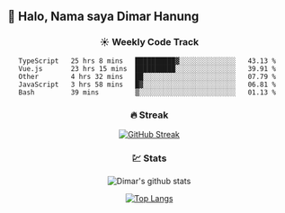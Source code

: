 ## 👋 Halo, Nama saya **Dimar Hanung**

<center>

### :sunny: Weekly Code Track
<!--START_SECTION:waka-->
```text
TypeScript   25 hrs 8 mins   ██████████▓░░░░░░░░░░░░░░   43.13 % 
Vue.js       23 hrs 15 mins  ██████████░░░░░░░░░░░░░░░   39.91 % 
Other        4 hrs 32 mins   ██░░░░░░░░░░░░░░░░░░░░░░░   07.79 % 
JavaScript   3 hrs 58 mins   █▓░░░░░░░░░░░░░░░░░░░░░░░   06.81 % 
Bash         39 mins         ▒░░░░░░░░░░░░░░░░░░░░░░░░   01.13 % 
```
<!--END_SECTION:waka-->

### :fire: Streak

[![GitHub Streak](http://github-readme-streak-stats.herokuapp.com?user=dimar-hanung)](https://git.io/streak-stats)

### :chart: Stats

![Dimar's github stats](https://github-readme-stats.vercel.app/api?username=dimar-hanung&show_icons=true&theme=vue)

[![Top Langs](https://github-readme-stats.vercel.app/api/top-langs/?username=dimar-hanung)](#)

</center>
